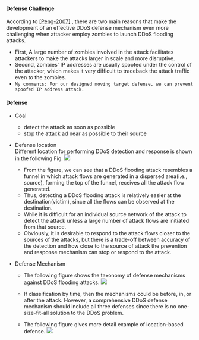 #### Defense Challenge
According to [[Peng-2007]](http://dl.acm.org/citation.cfm?id=1216373) , there are two main reasons that make the development of an effective DDoS defense mechanism even more challenging when attacker employ zombies to launch DDoS flooding attacks.

- First, A large number of zombies involved in the attack facilitates attackers to make the attacks larger in scale and more disruptive.
- Second, zombies' IP addresses are usually spoofed under the control of the attacker, which makes it very difficult to traceback the attack traffic even to the zombies.
- `My comments: For our designed moving target defense, we can prevent spoofed IP address attack.`

#### Defense 
- Goal
	- detect the attack as soon as possible
	- stop the attack ad near as possible to their source
	
- Defense location	
Different location for performing DDoS detection and response is shown in the following Fig.
![](https://github.com/hxwang/Security-Summary/blob/master/DDoS/botnet-defense-location.PNG)
	- From the figure, we can see that a DDoS flooding attack resembles a funnel in which attack flows are generated in a dispersed area(i.e., source), forming the top of the funnel, receives all the attack flow generated.
	- Thus, detecting a DDoS flooding attack is relatively easier at the destination(victim), since all the flows can be observed at the destination.
	- While it is difficult for an individual source network of the attack to detect the attack unless a large number of attack flows are initiated from that source.
	- Obviously, it is desirable to respond to the attack flows closer to the sources of the attacks, but there is a trade-off between accuracy of the detection and how close to the source of attack the prevention and response mechanism can stop or respond to the attack.

- Defense Mechanism
	- The following figure shows the taxonomy of defense mechanisms against DDoS flooding attacks.
![](https://github.com/hxwang/Security-Summary/blob/master/DDoS/botnet-defense-taxonomy.PNG)

	- If classification by time, then the mechanisms could be before, in, or after the attack. However, a comprehensive DDoS defense mechanism should include all three defenses since there is no one-size-fit-all solution to the DDoS problem.

	- The following figure gives more detail example of location-based defense.
![](https://github.com/hxwang/Security-Summary/blob/master/DDoS/botnet-network-level-defense-by-location.PNG)


